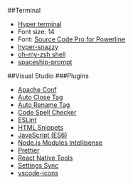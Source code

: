 ##Terminal

- [Hyper terminal](https://hyper.is/)
- Font size: 14
- Font: [Source Code Pro for Powerline](https://github.com/powerline/fonts/tree/master/SourceCodePro)
- [hyper-snazzy](https://github.com/sindresorhus/hyper-snazzy)
- [oh-my-zsh shell](https://github.com/robbyrussell/oh-my-zsh)
- [spaceship-prompt](https://denysdovhan.com/spaceship-prompt/)

##Visual Studio
###Plugins

- [Apache Conf](https://marketplace.visualstudio.com/items?itemName=mrmlnc.vscode-apache)
- [Auto Close Tag](https://marketplace.visualstudio.com/items?itemName=formulahendry.auto-close-tag)
- [Auto Rename Tag](https://marketplace.visualstudio.com/items?itemName=formulahendry.auto-rename-tag)
- [Code Spell Checker](https://marketplace.visualstudio.com/items?itemName=streetsidesoftware.code-spell-checker)
- [ESLint](https://github.com/Microsoft/vscode-eslint)
- [HTML Snippets](https://marketplace.visualstudio.com/items?itemName=abusaidm.html-snippets)
- [JavaScript (ES6)](https://marketplace.visualstudio.com/items?itemName=xabikos.JavaScriptSnippets)
- [Node.js Modules Intellisense](https://marketplace.visualstudio.com/items?itemName=leizongmin.node-module-intellisense)
- [Prettier](https://marketplace.visualstudio.com/items?itemName=esbenp.prettier-vscode)
- [React Native Tools](https://marketplace.visualstudio.com/items?itemName=vsmobile.vscode-react-native)
- [Settings Sync](https://marketplace.visualstudio.com/items?itemName=Shan.code-settings-sync)
- [vscode-icons](https://marketplace.visualstudio.com/items?itemName=robertohuertasm.vscode-icons)
